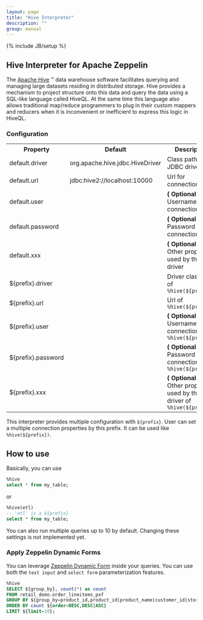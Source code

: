 ```yaml
---
layout: page
title: "Hive Interpreter"
description: ""
group: manual
---
```

{% include JB/setup %}

## Hive Interpreter for Apache Zeppelin
The [Apache Hive](https://hive.apache.org/) ™ data warehouse software facilitates querying and managing large datasets residing in distributed storage. Hive provides a mechanism to project structure onto this data and query the data using a SQL-like language called HiveQL. At the same time this language also allows traditional map/reduce programmers to plug in their custom mappers and reducers when it is inconvenient or inefficient to express this logic in HiveQL.

### Configuration
<table class="table-configuration">
  <tr>
    <th>Property</th>
    <th>Default</th>
    <th>Description</th>
  </tr>
  <tr>
    <td>default.driver</td>
    <td>org.apache.hive.jdbc.HiveDriver</td>
    <td>Class path of JDBC driver</td>
  </tr>
  <tr>
    <td>default.url</td>
    <td>jdbc:hive2://localhost:10000</td>
    <td>Url for connection</td>
  </tr>
  <tr>
    <td>default.user</td>
    <td></td>
    <td><b>( Optional ) </b>Username of the connection</td>
  </tr>
  <tr>
    <td>default.password</td>
    <td></td>
    <td><b>( Optional ) </b>Password of the connection</td>
  </tr>
  <tr>
    <td>default.xxx</td>
    <td></td>
    <td><b>( Optional ) </b>Other properties used by the driver</td>
  </tr>
  <tr>
    <td>${prefix}.driver</td>
    <td></td>
    <td>Driver class path of <code>%hive(${prefix})</code> </td> 
  </tr>
  <tr>
    <td>${prefix}.url</td>
    <td></td>
    <td>Url of <code>%hive(${prefix})</code> </td>
  </tr>
  <tr>
    <td>${prefix}.user</td>
    <td></td>
    <td><b>( Optional ) </b>Username of the connection of <code>%hive(${prefix})</code> </td>
  </tr>
  <tr>
    <td>${prefix}.password</td>
    <td></td>
    <td><b>( Optional ) </b>Password of the connection of <code>%hive(${prefix})</code> </td>
  </tr>
  <tr>
    <td>${prefix}.xxx</td>
    <td></td>
    <td><b>( Optional ) </b>Other properties used by the driver of <code>%hive(${prefix})</code> </td>
  </tr>
</table>

This interpreter provides multiple configuration with `${prefix}`. User can set a multiple connection properties by this prefix. It can be used like `%hive(${prefix})`.

## How to use
Basically, you can use

```sql
%hive
select * from my_table;
```

or

```sql
%hive(etl)
-- 'etl' is a ${prefix}
select * from my_table;
```

You can also run multiple queries up to 10 by default. Changing these settings is not implemented yet.

### Apply Zeppelin Dynamic Forms
You can leverage [Zeppelin Dynamic Form]({{BASE_PATH}}/manual/dynamicform.html) inside your queries. You can use both the `text input` and `select form` parameterization features.

```sql
%hive
SELECT ${group_by}, count(*) as count 
FROM retail_demo.order_lineitems_pxf 
GROUP BY ${group_by=product_id,product_id|product_name|customer_id|store_id} 
ORDER BY count ${order=DESC,DESC|ASC} 
LIMIT ${limit=10};
```

